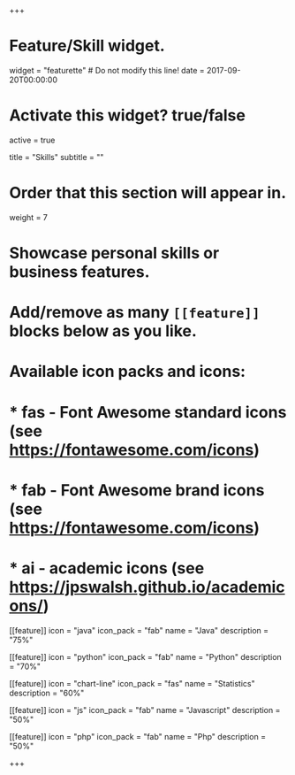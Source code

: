 +++
# Feature/Skill widget.
widget = "featurette"  # Do not modify this line!
date = 2017-09-20T00:00:00

# Activate this widget? true/false
active = true

title = "Skills"
subtitle = ""

# Order that this section will appear in.
weight = 7

# Showcase personal skills or business features.
#
# Add/remove as many `[[feature]]` blocks below as you like.
#
# Available icon packs and icons:
# * fas - Font Awesome standard icons (see https://fontawesome.com/icons)
# * fab - Font Awesome brand icons (see https://fontawesome.com/icons)
# * ai - academic icons (see https://jpswalsh.github.io/academicons/)

[[feature]]
  icon = "java"
  icon_pack = "fab"
  name = "Java"
  description = "75%"

[[feature]]
  icon = "python"
  icon_pack = "fab"
  name = "Python"
  description = "70%"  

[[feature]]
  icon = "chart-line"
  icon_pack = "fas"
  name = "Statistics"
  description = "60%"  

[[feature]]
  icon = "js"
  icon_pack = "fab"
  name = "Javascript"
  description = "50%"

[[feature]]
  icon = "php"
  icon_pack = "fab"
  name = "Php"
  description = "50%"

+++
